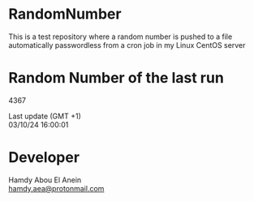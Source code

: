 # RandomNumber    
This is a test repository where a random number is pushed to a file automatically passwordless from a cron job in my Linux CentOS server    
# Random Number of the last run   
4367
      
Last update (GMT +1)    
03/10/24 16:00:01
# Developer    
Hamdy Abou El Anein   
hamdy.aea@protonmail.com
